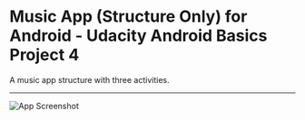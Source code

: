 Music App (Structure Only) for Android - Udacity Android Basics Project 4
===================

A music app structure with three activities.

----------

![App Screenshot](http://i.imgur.com/GyKJUSS.png?1)
